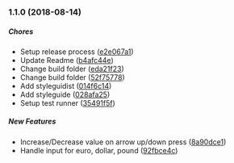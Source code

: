 ### 1.1.0 (2018-08-14)

##### Chores

*  Setup release process ([e2e067a1](https://github.com/AvraamMavridis/react-money-input/commit/e2e067a109a034b67b530ada719be33d3b2bef08))
*  Update Readme ([b4afc44e](https://github.com/AvraamMavridis/react-money-input/commit/b4afc44e90fe443c2944dd4791e19daa2d8963fe))
*  Change build folder ([eda21f23](https://github.com/AvraamMavridis/react-money-input/commit/eda21f23eeede6f0f9095a7bc3d947f9ffa7e519))
*  Change build folder ([52f75778](https://github.com/AvraamMavridis/react-money-input/commit/52f7577805c6758cc29dcb277933e00a5e04b7a5))
*  Add styleguidist ([014f6c14](https://github.com/AvraamMavridis/react-money-input/commit/014f6c140ee1a32a393c2bc4c1feda99f492a546))
*  Add styleguide ([028afa25](https://github.com/AvraamMavridis/react-money-input/commit/028afa254cd526f2ce632f0c6b912cd880729afb))
*  Setup test runner ([35491f5f](https://github.com/AvraamMavridis/react-money-input/commit/35491f5f001fa204dd294a0acf8bf2402b488270))

##### New Features

*  Increase/Decrease value on arrow up/down press ([8a90dce1](https://github.com/AvraamMavridis/react-money-input/commit/8a90dce1ffc186294480d7c7cccb9558d9411d9d))
*  Handle input for euro, dollar, pound ([92fbce4c](https://github.com/AvraamMavridis/react-money-input/commit/92fbce4ce2472e3dbd7a14abec37cdc79b63a883))


